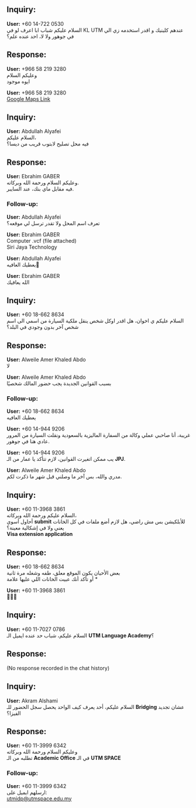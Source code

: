 ## Inquiry:
**User:** +60 14-722 0530  
السلام عليكم شباب ابا اعرف لو في KL UTM عندهم كلينيك و اقدر استخدمه زي الي في جوهور ولا لا، احد عنده علم؟  

## Response:
**User:** +966 58 219 3280  
وعليكم السلام  
ايوه موجود  

**User:** +966 58 219 3280  
[Google Maps Link](https://maps.app.goo.gl/6XhGuJ6Ff4j2gMbm6?g_st=iw)  


## Inquiry:
**User:** Abdullah Alyafei  
السلام عليكم،  
فيه محل تصليح لابتوب قريب من ديسا؟  

## Response:
**User:** Ebrahim GABER  
وعليكم السلام ورحمة الله وبركاته.  
فيه مقابل ماي بنك، عند السايبر.  

### Follow-up:
**User:** Abdullah Alyafei  
تعرف اسم المحل ولا تقدر ترسل لي موقعه؟  

**User:** Ebrahim GABER  
Computer .vcf (file attached)  
Siri Jaya Technology  

**User:** Abdullah Alyafei  
يعطيك العافيه🌹  

**User:** Ebrahim GABER  
الله يعافيك  


## Inquiry:
**User:** +60 18-662 8634  
السلام عليكم ي اخوان، هل اقدر اوكل شخص ينقل ملكية السيارة من اسمي الى اسم شخص آخر بدون وجودي في البلد؟  

## Response:
**User:** Alweile Amer Khaled Abdo  
لا  

**User:** Alweile Amer Khaled Abdo  
بسبب القوانين الجديدة يجب حضور المالك شخصيًا  

### Follow-up:
**User:** +60 18-662 8634  
يعطيك العافيه  

**User:** +60 14-944 9206  
غريبة، أنا صاحبي عملي وكالة من السفارة الماليزية بالسعودية ونقلت السيارة من المرور عادي هنا في جوهور.  

**User:** +60 14-944 9206  
يب ممكن اتغيرت القوانين، لازم تتأكد يا عمار من الـ **JPJ**.  

**User:** Alweile Amer Khaled Abdo  
مدري والله، بس آخر ما وصلني قبل شهر ما ذكرت لكم.  



## Inquiry:
**User:** +60 11-3968 3861  
السلام عليكم ورحمة الله وبركاته،  
أحاول أسوي **submit** للأبلكيشن بس مش راضي، هل لازم أضع ملفات في كل الخانات يعني ولا في إشكالية معينة؟  
**Visa extension application**  

## Response:
**User:** +60 18-662 8634  
بعض الأحيان يكون الموقع معلق، طفه وشغله مرة ثانية  
أو تأكد أنك عبيت الخانات اللي عليها علامة *  

**User:** +60 11-3968 3861  
👍🏻🌹  



## Inquiry:
**User:** +60 11-7027 0786  
السلام عليكم، شباب حد عنده ايميل الـ **UTM Language Academy**؟  

## Response:
(No response recorded in the chat history)  



## Inquiry:
**User:** Akram Alshami  
السلام عليكم، أحد يعرف كيف الواحد يحصل سجل الحضور للـ **Bridging** عشان تجديد الفيزا؟  

## Response:
**User:** +60 11-3999 6342  
وعليكم السلام ورحمة الله وبركاته  
تطلبه من الـ **Academic Office** في الـ **UTM SPACE**  

### Follow-up:
**User:** +60 11-3999 6342  
ارسلهم ايميل على:  
utmidp@utmspace.edu.my  




